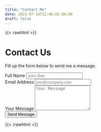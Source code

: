 ```yaml
---
title: "Contact Me"
date: 2023-07-16T12:46:02-04:00
draft: false
---
```



{{< rawhtml >}}
<div class="flex items-center min-h-screen bg-gray-50 dark:bg-gray-900">
  <div class="container mx-auto">
    <div class="max-w-md mx-auto my-10 bg-white p-5 rounded-md shadow-sm">
      <div class="text-center">
        <h1 class="my-3 text-3xl font-semibold text-gray-700 dark:text-gray-200">
          Contact Us
        </h1>
        <p class="text-gray-400 dark:text-gray-400">
          Fill up the form below to send me a message.
        </p>
      </div>
      <div class="m-7">
        <form action="https://api.web3forms.com/submit" method="POST" id="form">
          <input type="hidden" name="access_key" value="c5c3b45f-87fa-464a-895d-6320433e2e44" />
          <input type="hidden" name="subject" value="New Submission from Web3Forms" />
          <input type="hidden" name="redirect" value="https://web3forms.com/success" />
          <input type="checkbox" name="botcheck" id="" style="display: none;" />
          <div class="mb-6">
            <label for="name" class="block mb-2 text-sm text-gray-600 dark:text-gray-400">Full Name</label>
            <input type="text" name="name" id="name" placeholder="John Doe" required class="w-full px-3 py-2 placeholder-gray-300 border border-gray-300 rounded-md focus:outline-none focus:ring focus:ring-indigo-100 focus:border-indigo-300 dark:bg-gray-700 dark:text-white dark:placeholder-gray-500 dark:border-gray-600 dark:focus:ring-gray-900 dark:focus:border-gray-500" />
          </div>
          <div class="mb-6">
            <label for="email" class="block mb-2 text-sm text-gray-600 dark:text-gray-400">Email Address</label>
            <input type="email" name="email" id="email" placeholder="you@company.com" required class="w-full px-3 py-2 placeholder-gray-300 border border-gray-300 rounded-md focus:outline-none focus:ring focus:ring-indigo-100 focus:border-indigo-300 dark:bg-gray-700 dark:text-white dark:placeholder-gray-500 dark:border-gray-600 dark:focus:ring-gray-900 dark:focus:border-gray-500" />
          </div>
          <div class="mb-6">
            <label for="message" class="block mb-2 text-sm text-gray-600 dark:text-gray-400">Your Message</label>
            <textarea rows="5" name="message" id="message" placeholder="Your Message" class="w-full px-3 py-2 placeholder-gray-300 border border-gray-300 rounded-md focus:outline-none focus:ring focus:ring-indigo-100 focus:border-indigo-300 dark:bg-gray-700 dark:text-white dark:placeholder-gray-500 dark:border-gray-600 dark:focus:ring-gray-900 dark:focus:border-gray-500" required></textarea>
          </div>
          <div class="mb-6">
            <button type="submit" class="w-full px-3 py-4 text-white bg-indigo-500 rounded-md focus:bg-indigo-600 focus:outline-none">
              Send Message
            </button>
          </div>
          <p class="text-base text-center text-gray-400" id="result"></p>
        </form>
      </div>
    </div>
  </div>
</div>
{{< /rawhtml >}}